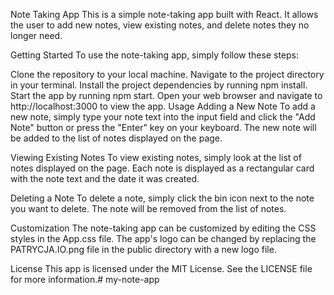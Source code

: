 Note Taking App
This is a simple note-taking app built with React. It allows the user to add new notes, view existing notes, and delete notes they no longer need.

Getting Started
To use the note-taking app, simply follow these steps:

Clone the repository to your local machine.
Navigate to the project directory in your terminal.
Install the project dependencies by running npm install.
Start the app by running npm start.
Open your web browser and navigate to http://localhost:3000 to view the app.
Usage
Adding a New Note
To add a new note, simply type your note text into the input field and click the "Add Note" button or press the "Enter" key on your keyboard. The new note will be added to the list of notes displayed on the page.

Viewing Existing Notes
To view existing notes, simply look at the list of notes displayed on the page. Each note is displayed as a rectangular card with the note text and the date it was created.

Deleting a Note
To delete a note, simply click the bin icon next to the note you want to delete. The note will be removed from the list of notes.

Customization
The note-taking app can be customized by editing the CSS styles in the App.css file. The app's logo can be changed by replacing the PATRYCJA.IO.png file in the public directory with a new logo file.

License
This app is licensed under the MIT License. See the LICENSE file for more information.# my-note-app
